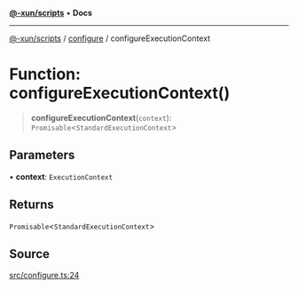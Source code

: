 [**@-xun/scripts**](../../README.md) • **Docs**

***

[@-xun/scripts](../../README.md) / [configure](../README.md) / configureExecutionContext

# Function: configureExecutionContext()

> **configureExecutionContext**(`context`): `Promisable`\<`StandardExecutionContext`\>

## Parameters

• **context**: `ExecutionContext`

## Returns

`Promisable`\<`StandardExecutionContext`\>

## Source

[src/configure.ts:24](https://github.com/Xunnamius/xscripts/blob/f52038b9aa1e95c5b046334684163687ebd170b8/src/configure.ts#L24)

